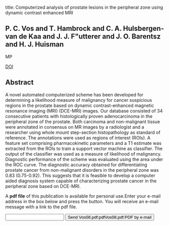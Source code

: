 title: Computerized analysis of prostate lesions in the peripheral zone using dynamic contrast enhanced MRI

## P. C. Vos and T. Hambrock and C. A. Hulsbergen-van de Kaa and J. J. F"utterer and J. O. Barentsz and H. J. Huisman
MP

<a href="https://doi.org/10.1118/1.2836419">DOI</a>

## Abstract
A novel automated computerized scheme has been developed for determining a likelihood measure of malignancy for cancer suspicious regions in the prostate based on dynamic contrast-enhanced magnetic resonance imaging (MRI) (DCE-MRI) images. Our database consisted of 34 consecutive patients with histologically proven adenocarcinoma in the peripheral zone of the prostate. Both carcinoma and non-malignant tissue were annotated in consensus on MR images by a radiologist and a researcher using whole mount step-section histopathology as standard of reference. The annotations were used as regions of interest (ROIs). A feature set comprising pharmacokinetic parameters and a T1 estimate was extracted from the ROIs to train a support vector machine as classifier. The output of the classifier was used as a measure of likelihood of malignancy. Diagnostic performance of the scheme was evaluated using the area under the ROC curve. The diagnostic accuracy obtained for differentiating prostate cancer from non-malignant disorders in the peripheral zone was 0.83 (0.75-0.92). This suggests that it is feasible to develop a computer aided diagnosis system capable of characterizing prostate cancer in the peripheral zone based on DCE-MRI.

A <b>pdf file</b> of this publication is available for personal use.Enter your e-mail address in the box below and press the button. You will receive an e-mail message with a link to the pdf file.
<form action="sender.php">  <input type="text" name="email">  <input type="submit" value="Send Vos08.pdf:pdfVos08.pdf:PDF by e-mail"></form>